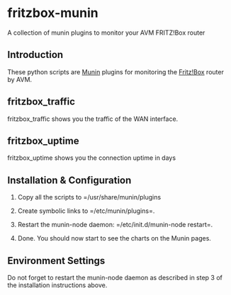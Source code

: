 # fritzbox-munin
A collection of munin plugins to monitor your AVM FRITZ!Box router 
 
## Introduction

   These python scripts are [Munin](http://munin-monitoring.org) plugins for monitoring the [Fritz!Box](http://avm.de/produkte/fritzbox/) router by AVM.

## fritzbox_traffic

  fritzbox_traffic shows you the traffic of the WAN interface.
 
## fritzbox_uptime

  fritzbox_uptime shows you the connection uptime in days

## Installation & Configuration 

   1. Copy all the scripts to =/usr/share/munin/plugins

   2. Create symbolic links to =/etc/munin/plugins=.

   3. Restart the munin-node daemon: =/etc/init.d/munin-node restart=.

   4. Done. You should now start to see the charts on the
      Munin pages.

## Environment Settings
   Do not forget to restart the munin-node daemon as described in step
   3 of the installation instructions above.

